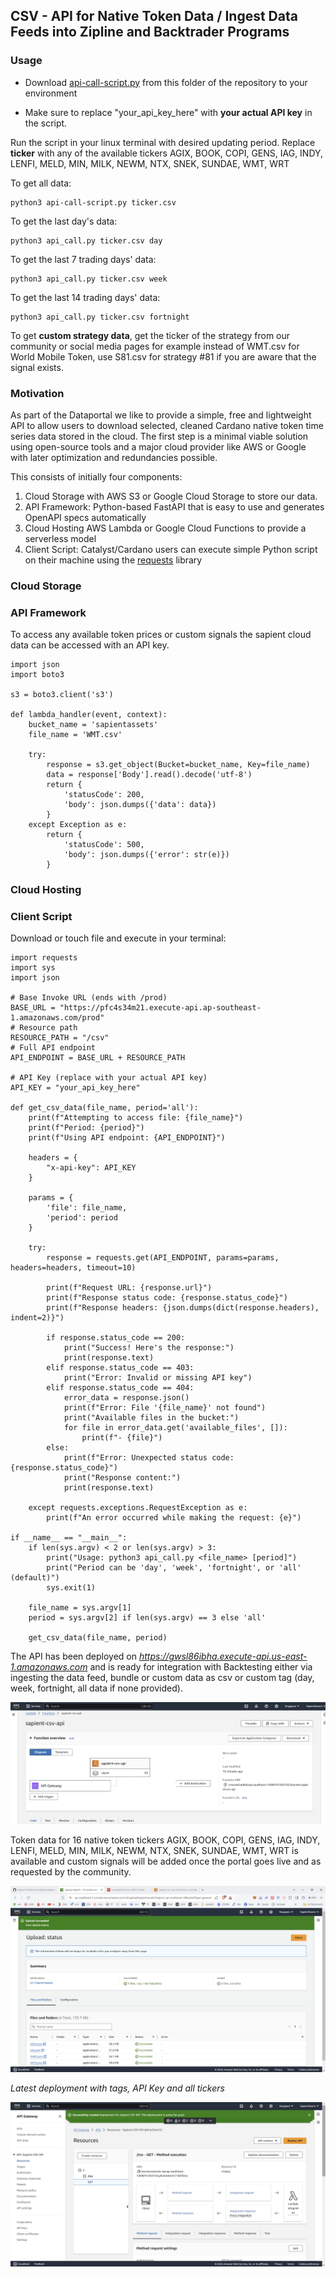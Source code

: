 ## CSV - API for Native Token Data / Ingest Data Feeds into Zipline and Backtrader Programs

### Usage

* Download [api-call-script.py](https://github.com/Sapient-Predictive-Analytics/dataportal/blob/main/api/api-call-script.py) from this folder of the repository to your environment
  
* Make sure to replace "your_api_key_here" with **your actual API key** in the script.

Run the script in your linux terminal with desired updating period.
Replace **ticker** with any of the available tickers AGIX, BOOK, COPI, GENS, IAG, INDY, LENFI, MELD, MIN, MILK, NEWM, NTX, SNEK, SUNDAE, WMT, WRT


To get all data: 
~~~
python3 api-call-script.py ticker.csv
~~~

To get the last day's data: 
~~~
python3 api_call.py ticker.csv day
~~~

To get the last 7 trading days' data: 
~~~
python3 api_call.py ticker.csv week
~~~

To get the last 14 trading days' data: 
~~~
python3 api_call.py ticker.csv fortnight
~~~

To get **custom strategy data**, get the ticker of the strategy from our community or social media pages for example instead of WMT.csv for World Mobile Token, use S81.csv for strategy #81 if you are aware that the signal exists.


### Motivation
As part of the Dataportal we like to provide a simple, free and lightweight API to allow users to download selected, cleaned Cardano native token time series data stored in the cloud. The first step is a minimal viable solution using open-source tools and a major cloud provider like AWS or Google with later optimization and redundancies possible.

This consists of initially four components:

1. Cloud Storage with AWS S3 or Google Cloud Storage to store our data.
2. API Framework: Python-based FastAPI that is easy to use and generates OpenAPI specs automatically
3. Cloud Hosting AWS Lambda or Google Cloud Functions to provide a serverless model
4. Client Script: Catalyst/Cardano users can execute simple Python script on their machine using the [requests](https://pypi.org/project/requests/) library

### Cloud Storage

### API Framework
To access any available token prices or custom signals the sapient cloud data can be accessed with an API key.

~~~
import json
import boto3

s3 = boto3.client('s3')

def lambda_handler(event, context):
    bucket_name = 'sapientassets'
    file_name = 'WMT.csv'
    
    try:
        response = s3.get_object(Bucket=bucket_name, Key=file_name)
        data = response['Body'].read().decode('utf-8')
        return {
            'statusCode': 200,
            'body': json.dumps({'data': data})
        }
    except Exception as e:
        return {
            'statusCode': 500,
            'body': json.dumps({'error': str(e)})
        }
~~~

### Cloud Hosting

### Client Script
Download or touch file and execute in your terminal:

~~~
import requests
import sys
import json

# Base Invoke URL (ends with /prod)
BASE_URL = "https://pfc4s34m21.execute-api.ap-southeast-1.amazonaws.com/prod"
# Resource path
RESOURCE_PATH = "/csv"
# Full API endpoint
API_ENDPOINT = BASE_URL + RESOURCE_PATH

# API Key (replace with your actual API key)
API_KEY = "your_api_key_here"

def get_csv_data(file_name, period='all'):
    print(f"Attempting to access file: {file_name}")
    print(f"Period: {period}")
    print(f"Using API endpoint: {API_ENDPOINT}")
    
    headers = {
        "x-api-key": API_KEY
    }
    
    params = {
        'file': file_name,
        'period': period
    }
    
    try:
        response = requests.get(API_ENDPOINT, params=params, headers=headers, timeout=10)
        
        print(f"Request URL: {response.url}")
        print(f"Response status code: {response.status_code}")
        print(f"Response headers: {json.dumps(dict(response.headers), indent=2)}")
        
        if response.status_code == 200:
            print("Success! Here's the response:")
            print(response.text)
        elif response.status_code == 403:
            print("Error: Invalid or missing API key")
        elif response.status_code == 404:
            error_data = response.json()
            print(f"Error: File '{file_name}' not found")
            print("Available files in the bucket:")
            for file in error_data.get('available_files', []):
                print(f"- {file}")
        else:
            print(f"Error: Unexpected status code: {response.status_code}")
            print("Response content:")
            print(response.text)
        
    except requests.exceptions.RequestException as e:
        print(f"An error occurred while making the request: {e}")

if __name__ == "__main__":
    if len(sys.argv) < 2 or len(sys.argv) > 3:
        print("Usage: python3 api_call.py <file_name> [period]")
        print("Period can be 'day', 'week', 'fortnight', or 'all' (default)")
        sys.exit(1)
    
    file_name = sys.argv[1]
    period = sys.argv[2] if len(sys.argv) == 3 else 'all'
    
    get_csv_data(file_name, period)
~~~

The API has been deployed on *https://gwsl86ibha.execute-api.us-east-1.amazonaws.com* and is ready for integration with Backtesting either via ingesting the data feed, bundle or custom data as csv or custom tag (day, week, fortnight, all data if none provided).


![SapientGateway](https://github.com/Sapient-Predictive-Analytics/dataportal/blob/main/api/api_gateway.jpg)

Token data for 16 native token tickers AGIX, BOOK, COPI, GENS, IAG, INDY, LENFI, MELD, MIN, MILK, NEWM, NTX, SNEK, SUNDAE, WMT, WRT is available and custom signals will be added once the portal goes live and as requested by the community.

![Uploads](https://github.com/Sapient-Predictive-Analytics/dataportal/blob/main/api/Screenshot%20(201).png)

*Latest deployment with tags, API Key and all tickers*

![Console](https://github.com/Sapient-Predictive-Analytics/dataportal/blob/main/api/apiGETmethod.jpg)
